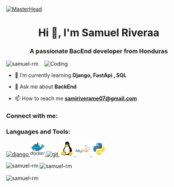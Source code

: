 [![MasterHead](https://developers.giphy.com/branch/master/static/api-512d36c09662682717108a38bbb5c57d.gif)](https://Samuel-RM.io)
<h1 align="center">Hi 👋, I'm Samuel Riveraa</h1>
<h3 align="center">A passionate BacEnd developer from Honduras</h3>
<img align="right" alt="Coding" width="400" src="https://i.gifer.com/5eKX.gif">

<p align="left"> <img src="https://komarev.com/ghpvc/?username=samuel-rm&label=Profile%20views&color=0e75b6&style=flat" alt="samuel-rm" /> </p>

- 🌱 I’m currently learning **Django, FastApi , SQL**

- 💬 Ask me about **BackEnd**

- 📫 How to reach me **samiriverame07@gmail.com**

<h3 align="left">Connect with me:</h3>
<p align="left">
</p>

<h3 align="left">Languages and Tools:</h3>
<p align="left"> <a href="https://www.djangoproject.com/" target="_blank" rel="noreferrer"> <img src="https://cdn.worldvectorlogo.com/logos/django.svg" alt="django" width="40" height="40"/> </a> <a href="https://www.docker.com/" target="_blank" rel="noreferrer"> <img src="https://raw.githubusercontent.com/devicons/devicon/master/icons/docker/docker-original-wordmark.svg" alt="docker" width="40" height="40"/> </a> <a href="https://git-scm.com/" target="_blank" rel="noreferrer"> <img src="https://www.vectorlogo.zone/logos/git-scm/git-scm-icon.svg" alt="git" width="40" height="40"/> </a> <a href="https://www.linux.org/" target="_blank" rel="noreferrer"> <img src="https://raw.githubusercontent.com/devicons/devicon/master/icons/linux/linux-original.svg" alt="linux" width="40" height="40"/> </a> <a href="https://www.mysql.com/" target="_blank" rel="noreferrer"> <img src="https://raw.githubusercontent.com/devicons/devicon/master/icons/mysql/mysql-original-wordmark.svg" alt="mysql" width="40" height="40"/> </a> <a href="https://www.python.org" target="_blank" rel="noreferrer"> <img src="https://raw.githubusercontent.com/devicons/devicon/master/icons/python/python-original.svg" alt="python" width="40" height="40"/> </a> </p>

<p><img align="left" src="https://github-readme-stats.vercel.app/api/top-langs?username=samuel-rm&show_icons=true&locale=en&layout=compact" alt="samuel-rm" /></p>

<p>&nbsp;<img align="center" src="https://github-readme-stats.vercel.app/api?username=samuel-rm&show_icons=true&locale=en" alt="samuel-rm" /></p>

<p><img align="center" src="https://github-readme-streak-stats.herokuapp.com/?user=samuel-rm&" alt="samuel-rm" /></p>

